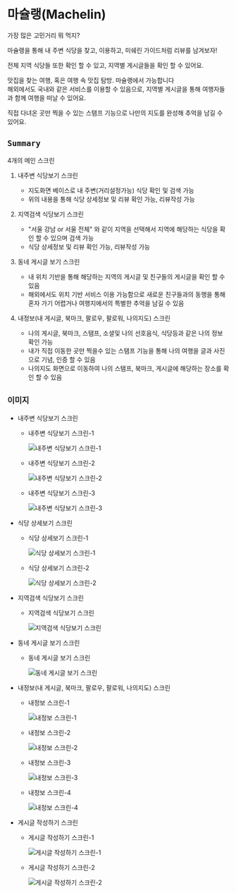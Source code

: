 # 마슐랭(Machelin)

가장 많은 고민거리 뭐 먹지? <br>

마슐랭을 통해 내 주변 식당을 찾고, 이용하고, 미쉐린 가이드처럼 리뷰를 남겨보자! <br>

전체 지역 식당들 또한 확인 할 수 있고, 지역별 게시글들을 확인 할 수 있어요.

맛집을 찾는 여행, 혹은 여행 속 맛집 탐방. 마슐랭에서 가능합니다<br>
해외에서도 국내와 같은 서비스를 이용할 수 있음으로, 지역별 게시글을 통해 여행자들과 함께 여행을 떠날 수 있어요.

직접 다녀온 곳만 찍을 수 있는 스탬프 기능으로 나만의 지도를 완성해 추억을 남길 수 있어요.

## **`Summary`**

4개의 메인 스크린

1. 내주변 식당보기 스크린

   - 지도화면 베이스로 내 주변(거리설정가능) 식당 확인 및 검색 가능
   - 위의 내용을 통해 식당 상세정보 및 리뷰 확인 가능, 리뷰작성 가능

2. 지역검색 식당보기 스크린

   - "서울 강남 or 서울 전체" 와 같이 지역을 선택해서 지역에 해당하는 식당을 확인 할 수 있으며 검색 가능
   - 식당 상세정보 및 리뷰 확인 가능, 리뷰작성 가능

3. 동네 게시글 보기 스크린

   - 내 위치 기반을 통해 해당하는 지역의 게시글 및 친구들의 게시글을 확인 할 수 있음
   - 해외에서도 위치 기반 서비스 이용 가능함으로 새로운 친구들과의 동행을 통해 혼자 가기 어렵거나 여행지에서의 특별한 추억을 남길 수 있음

4. 내정보(내 게시글, 북마크, 팔로우, 팔로워, 나의지도) 스크린
   - 나의 게시글, 북마크, 스탬프, 소셜및 나의 선호음식, 식당등과 같은 나의 정보 확인 가능
   - 내가 직접 이동한 곳만 찍을수 있는 스탬프 기능을 통해 나의 여행을 글과 사진으로 기념, 인증 할 수 있음
   - 나의지도 화면으로 이동하여 나의 스탬프, 북마크, 게시글에 해당하는 장소를 확인 할 수 있음

## **`이미지`**

- 내주변 식당보기 스크린

  - 내주변 식당보기 스크린-1

    ![내주변 식당보기 스크린-1](https://machelin-images.s3.ap-northeast-2.amazonaws.com/1-1.png)

  - 내주변 식당보기 스크린-2

    ![내주변 식당보기 스크린-2](https://machelin-images.s3.ap-northeast-2.amazonaws.com/1-2.png)

  - 내주변 식당보기 스크린-3

    ![내주변 식당보기 스크린-3](https://machelin-images.s3.ap-northeast-2.amazonaws.com/1-3.png)

- 식당 상세보기 스크린

  - 식당 상세보기 스크린-1

    ![식당 상세보기 스크린-1](https://machelin-images.s3.ap-northeast-2.amazonaws.com/6-1.png)

  - 식당 상세보기 스크린-2

    ![식당 상세보기 스크린-2](https://s3.console.aws.amazon.com/s3/object/machelin-images?region=ap-northeast-2&bucketType=general&prefix=6-2.png)

- 지역검색 식당보기 스크린

  - 지역검색 식당보기 스크린

    ![지역검색 식당보기 스크린](https://machelin-images.s3.ap-northeast-2.amazonaws.com/2-1.png)

- 동네 게시글 보기 스크린

  - 동네 게시글 보기 스크린

    ![동네 게시글 보기 스크린](https://machelin-images.s3.ap-northeast-2.amazonaws.com/3-1.png)

- 내정보(내 게시글, 북마크, 팔로우, 팔로워, 나의지도) 스크린

  - 내정보 스크린-1

    ![내정보 스크린-1](https://machelin-images.s3.ap-northeast-2.amazonaws.com/4-1.png)

  - 내정보 스크린-2

    ![내정보 스크린-2](https://machelin-images.s3.ap-northeast-2.amazonaws.com/4-2.png)

  - 내정보 스크린-3

    ![내정보 스크린-3](https://machelin-images.s3.ap-northeast-2.amazonaws.com/4-3.png)

  - 내정보 스크린-4

    ![내정보 스크린-4](https://machelin-images.s3.ap-northeast-2.amazonaws.com/4-4.png)

- 게시글 작성하기 스크린

  - 게시글 작성하기 스크린-1

    ![게시글 작성하기 스크린-1](https://machelin-images.s3.ap-northeast-2.amazonaws.com/5-1.png)

  - 게시글 작성하기 스크린-2

    ![게시글 작성하기 스크린-2](https://machelin-images.s3.ap-northeast-2.amazonaws.com/5-2.png)

